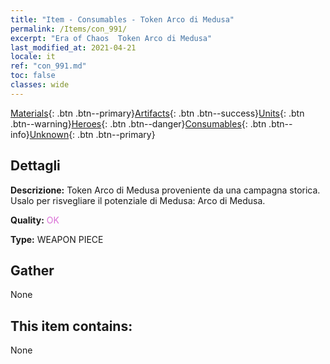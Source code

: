 ```yaml
---
title: "Item - Consumables - Token Arco di Medusa"
permalink: /Items/con_991/
excerpt: "Era of Chaos  Token Arco di Medusa"
last_modified_at: 2021-04-21
locale: it
ref: "con_991.md"
toc: false
classes: wide
---
```

 [Materials](/it/Items/){: .btn .btn--primary}[Artifacts](/it/Items/Artifacts/){: .btn .btn--success}[Units](/it/Items/Units/){: .btn .btn--warning}[Heroes](/it/Items/Heroes/){: .btn .btn--danger}[Consumables](/it/Items/Consumables/){: .btn .btn--info}[Unknown](/it/Items/Unknown/){: .btn .btn--primary}

## Dettagli
 **Descrizione:** Token Arco di Medusa proveniente da una campagna storica. Usalo per risvegliare il potenziale di Medusa: Arco di Medusa.

 **Quality:** <span style="color: #DA70D6">OK</span>

 **Type:** WEAPON PIECE

## Gather

  None

## This item contains:

  None

